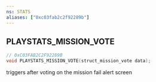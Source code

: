 ```yaml
---
ns: STATS
aliases: ["0xc03fab2c2f92289b"]
---
```

## PLAYSTATS_MISSION_VOTE

```c
// 0xC03FAB2C2F92289B
void PLAYSTATS_MISSION_VOTE(struct_mission_vote data);
```

triggers after voting on the mission fail alert screen

